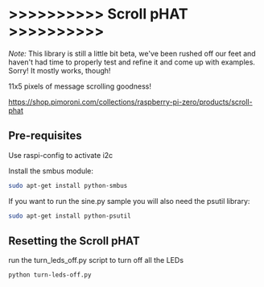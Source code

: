 # >>>>>>>>>> Scroll pHAT >>>>>>>>>>

*Note:* This library is still a little bit beta, we've been rushed off our feet and haven't had time to properly test and refine it and come up with examples. Sorry! It mostly works, though!

11x5 pixels of message scrolling goodness!

https://shop.pimoroni.com/collections/raspberry-pi-zero/products/scroll-phat

## Pre-requisites

Use raspi-config to activate i2c

Install the smbus module:

```bash
sudo apt-get install python-smbus
```

If you want to run the sine.py sample you will also need the psutil library:

```bash
sudo apt-get install python-psutil
```

## Resetting the Scroll pHAT

run the turn_leds_off.py script to turn off all the LEDs

```bash
python turn-leds-off.py
```

